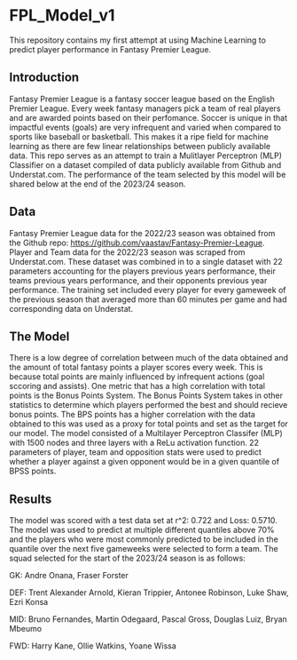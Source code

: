 # FPL_Model_v1

This repository contains my first attempt at using Machine Learning to predict player performance in Fantasy Premier League. 

## Introduction
Fantasy Premier League  is a fantasy soccer league based on the English Premier League. Every week fantasy managers pick a team of real players and are awarded points based on their perfomance. 
Soccer is unique in that impactful events (goals) are very infrequent and varied when compared to sports like baseball or basketball. This makes it a ripe field for machine learning as there are few linear relationships between publicly available data.
This repo serves as an attempt to train a Mulitlayer Perceptron (MLP) Classifier on a dataset compiled of data publicly available from Github and Understat.com. The performance of the team selected by this model will be shared below at the end of the 2023/24 season.

## Data
Fantasy Premier League data for  the 2022/23 season  was obtained from the Github repo: https://github.com/vaastav/Fantasy-Premier-League. Player and Team data for the 2022/23 season was scraped from Understat.com. These dataset was combined in to a single dataset with 22 parameters accounting for the players previous years performance, their teams previous years performance, and their opponents previous year performance. 
The training set included every player for every gameweek of the previous season that averaged more than 60 minutes per game and had corresponding data on Understat.

## The Model
There is a low degree of correlation between much of the data obtained and the amount of total fantasy points a player scores every week. This is because total points are mainly influenced by infrequent actions (goal sccoring and assists). 
One metric that has a high correlation with total points is the Bonus Points System. The Bonus Points System takes in other statistics to determine which players performed the best and should recieve bonus points. The BPS points has a higher correlation with the data obtained to this was used as a proxy for total points and set as the target for our model.
The model consisted of a Multilayer Perceptron Classifer (MLP) with 1500 nodes and three layers with a ReLu activation function. 22 parameters of player, team and opposition stats were used to predict whether a player against a given opponent would be in a given quantile of BPSS points.  

## Results
The model was scored with a test data set at r^2: 0.722 and Loss: 0.5710. The model was used to predict at multiple different quantiles above 70% and the players who were most commonly predicted to be included in the quantile over the next five gameweeks were selected to form a team.
The squad selected for the start of the 2023/24 season is as follows:


GK: Andre Onana, Fraser  Forster


DEF: Trent Alexander Arnold, Kieran Trippier, Antonee Robinson, Luke Shaw, Ezri Konsa


MID: Bruno Fernandes, Martin Odegaard, Pascal Gross, Douglas Luiz, Bryan Mbeumo


FWD: Harry Kane, Ollie Watkins, Yoane Wissa 
